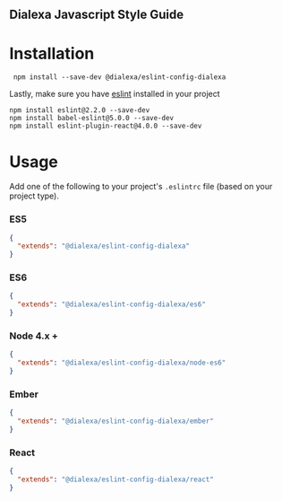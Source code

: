 Dialexa Javascript Style Guide
---

# Installation

```
 npm install --save-dev @dialexa/eslint-config-dialexa
```

Lastly, make sure you have [eslint](http://eslint.org) installed in your project

```
npm install eslint@2.2.0 --save-dev
npm install babel-eslint@5.0.0 --save-dev
npm install eslint-plugin-react@4.0.0 --save-dev
```


# Usage

Add one of the following to your project's `.eslintrc` file (based on your project type).

### ES5

```json
{
  "extends": "@dialexa/eslint-config-dialexa"
}
```

### ES6

```json
{
  "extends": "@dialexa/eslint-config-dialexa/es6"
}
```

### Node 4.x +

```json
{
  "extends": "@dialexa/eslint-config-dialexa/node-es6"
}
```

### Ember
```json
{
  "extends": "@dialexa/eslint-config-dialexa/ember"
}
```

### React
```json
{
  "extends": "@dialexa/eslint-config-dialexa/react"
}
```
